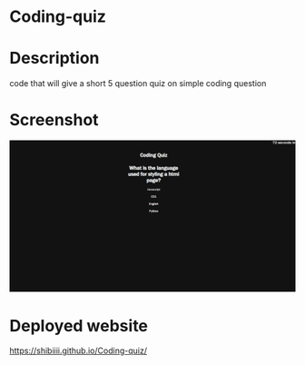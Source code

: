# Coding-quiz

# Description
code that will give a short 5 question quiz on simple coding question

# Screenshot
![Website image](image.png)

# Deployed website
https://shibiiii.github.io/Coding-quiz/
